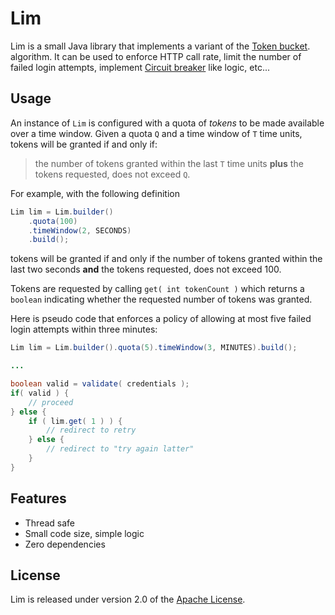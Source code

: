# Lim

Lim is a small Java library that implements a variant of the [Token bucket](https://en.wikipedia.org/wiki/Token_bucket).
algorithm. It can be used to enforce HTTP call rate, limit the number of
failed login attempts, implement [Circuit breaker](https://en.wikipedia.org/wiki/Circuit_breaker_design_pattern)
like logic, etc...

## Usage

An instance of `Lim` is configured with a quota of _tokens_ to be made
available over a time window. Given a quota `Q` and a time window of `T`
time units, tokens will be granted if and only if:

> the number of tokens granted within the last `T` time units __plus__ the
  tokens requested, does not exceed `Q`.

For example, with the following definition

```java
Lim lim = Lim.builder()
    .quota(100)
    .timeWindow(2, SECONDS)
    .build();
```

tokens will be granted if and only if the number of tokens granted within
the last two seconds __and__ the tokens requested, does not exceed 100.

Tokens are requested by calling `get( int tokenCount )` which returns
a `boolean` indicating whether the requested number of tokens was granted.

Here is pseudo code that enforces a policy of allowing at most five failed
login attempts within three minutes:

```java
Lim lim = Lim.builder().quota(5).timeWindow(3, MINUTES).build();

...

boolean valid = validate( credentials );
if( valid ) {
    // proceed
} else {
    if ( lim.get( 1 ) ) {
        // redirect to retry
    } else {
        // redirect to "try again latter"
    }
}

```


## Features

* Thread safe
* Small code size, simple logic
* Zero dependencies

## License

Lim is released under version 2.0 of the [Apache License](https://www.apache.org/licenses/LICENSE-2.0).